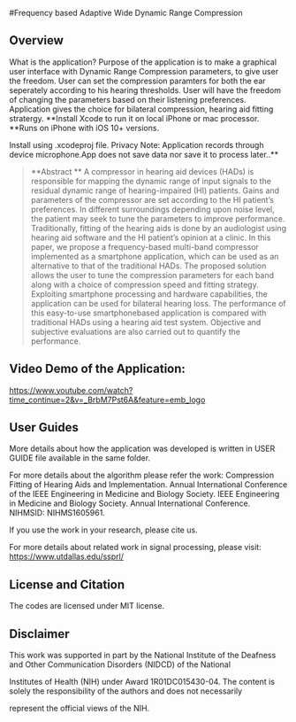#Frequency based Adaptive Wide Dynamic Range Compression

## Overview
What is the application?
Purpose of the application is to make a graphical user interface with Dynamic Range Compression parameters, to give user the freedom. User can set the compression paramters for both the ear seperately according to his hearing thresholds.
User will have the freedom of changing the parameters based on their listening preferences. Application gives the choice for bilateral compression, hearing aid fitting stratergy.
**Install Xcode to run it on local iPhone or mac processor.
**Runs on iPhone with iOS 10+ versions.

Install using .xcodeproj file.
Privacy Note: Application records through device microphone.App does not save data nor save it to process later..**

> **Abstract ** 
A compressor in hearing aid devices (HADs) is responsible
for mapping the dynamic range of input signals to the residual dynamic
range of hearing-impaired (HI) patients. Gains and parameters of
the compressor are set according to the HI patient’s preferences. In
different surroundings depending upon noise level, the patient may
seek to tune the parameters to improve performance. Traditionally,
fitting of the hearing aids is done by an audiologist using hearing
aid software and the HI patient’s opinion at a clinic. In this paper,
we propose a frequency-based multi-band compressor implemented
as a smartphone application, which can be used as an alternative
to that of the traditional HADs. The proposed solution allows the
user to tune the compression parameters for each band along with a
choice of compression speed and fitting strategy. Exploiting smartphone
processing and hardware capabilities, the application can be used for
bilateral hearing loss. The performance of this easy-to-use smartphonebased
application is compared with traditional HADs using a hearing
aid test system. Objective and subjective evaluations are also carried
out to quantify the performance.
 

## Video Demo of the Application:
https://www.youtube.com/watch?time_continue=2&v=_BrbM7Pst6A&feature=emb_logo

## User Guides
More details about how the application was developed is written in USER GUIDE file available in the same folder.

For more details about the algorithm please refer the work:
Compression Fitting of Hearing Aids and Implementation. Annual International Conference of the IEEE Engineering in Medicine and Biology Society. 
IEEE Engineering in Medicine and Biology Society. Annual International Conference. NIHMSID: NIHMS1605961.

If you use the work in your research, please cite us.

For more details about related work in signal processing, please visit: https://www.utdallas.edu/ssprl/

## License and Citation

The codes are licensed under MIT license.

## Disclaimer
This work was supported in part by the National Institute of the Deafness and Other Communication Disorders (NIDCD) of the National

Institutes of Health (NIH) under Award 1R01DC015430-04. The content is solely the responsibility of the authors and does not necessarily

represent the official views of the NIH.
